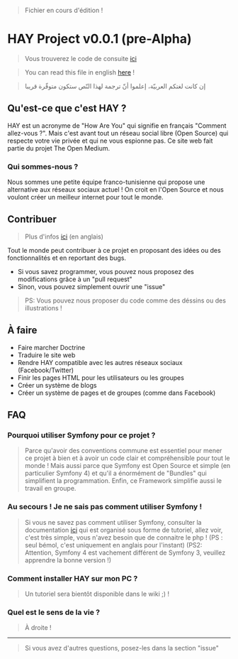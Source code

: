 > Fichier en cours d'édition !
# HAY Project v0.0.1 (pre-Alpha)
> Vous trouverez le code de consuite [ici](https://github.com/TheOpenMedium/HAY/blob/master/CODE_OF_CONDUCT.md)

> You can read this file in english [here](https://github.com/TheOpenMedium/HAY/blob/master/README.md) !

> إن كانت لغتكم العربيّة، إعلموا أنّ ترجمة لهذا النّص ستكون متوفّرة قريبا
## Qu'est-ce que c'est HAY ?
HAY est un acronyme de "How Are You" qui signifie en français "Comment allez-vous ?". Mais c'est avant tout un réseau social
libre (Open Source) qui respecte votre vie privée et qui ne vous espionne pas. Ce site web fait partie du projet The Open Medium.
### Qui sommes-nous ?
Nous sommes une petite équipe franco-tunisienne qui propose une alternative aux réseaux sociaux actuel ! On croit en l'Open
Source et nous voulont créer un meilleur internet pour tout le monde.
## Contribuer
> Plus d'infos [ici](https://github.com/TheOpenMedium/HAY/blob/master/CONTRIBUTING.md) (en anglais)

Tout le monde peut contribuer à ce projet en proposant des idées ou des fonctionnalités et en reportant des bugs.
* Si vous savez programmer, vous pouvez nous proposez des modifications grâce à un "pull request"
* Sinon, vous pouvez simplement ouvrir une "issue"
> PS: Vous pouvez nous proposer du code comme des déssins ou des illustrations !
## À faire

* Faire marcher Doctrine
* Traduire le site web
* Rendre HAY compatible avec les autres réseaux sociaux (Facebook/Twitter)
* Finir les pages HTML pour les utilisateurs ou les groupes
* Créer un système de blogs
* Créer un système de pages et de groupes (comme dans Facebook)

## FAQ
### Pourquoi utiliser Symfony pour ce projet ?
> Parce qu'avoir des conventions commune est essentiel pour mener ce projet à bien et à avoir un code clair et compréhensible
> pour tout le monde ! Mais aussi parce que Symfony est Open Source et simple (en particulier Symfony 4) et qu'il a énormément
> de "Bundles" qui simplifient la programmation. Enfin, ce Framework simplifie aussi le travail en groupe.

### Au secours ! Je ne sais pas comment utiliser Symfony !
> Si vous ne savez pas comment utiliser Symfony, consulter la documentation [ici](https://symfony.com/doc/current/index.html)
> qui est organisé sous forme de tutoriel, allez voir, c'est très simple, vous n'avez besoin que de connaitre le php ! (PS : seul
> bémol, c'est uniquement en anglais pour l'instant) (PS2: Attention, Symfony 4 est vachement différent de Symfony 3, veuillez
> apprendre la bonne version !)

### Comment installer HAY sur mon PC ?
> Un tutoriel sera bientôt disponible dans le wiki ;) !

### Quel est le sens de la vie ?
> À droite !
----------
> Si vous avez d'autres questions, posez-les dans la section "issue"
